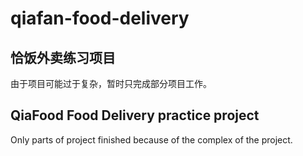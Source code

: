 # qiafan-food-delivery

## 恰饭外卖练习项目
由于项目可能过于复杂，暂时只完成部分项目工作。

## QiaFood Food Delivery practice project

Only parts of project finished because of the complex of the project.
